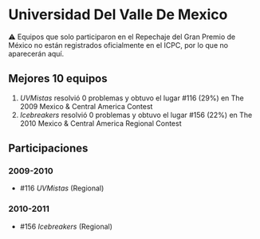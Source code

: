 # Universidad Del Valle De Mexico

:warning: Equipos que solo participaron en el Repechaje del Gran Premio de México no están registrados oficialmente en el ICPC, por lo que no aparecerán aquí.

## Mejores 10 equipos

1. _UVMistas_ resolvió 0 problemas y obtuvo el lugar #116 (29%) en The 2009 Mexico & Central America Contest
1. _Icebreakers_ resolvió 0 problemas y obtuvo el lugar #156 (22%) en The 2010 Mexico & Central America Regional Contest

## Participaciones

### 2009-2010

- #116 _UVMistas_ (Regional)

### 2010-2011

- #156 _Icebreakers_ (Regional)



